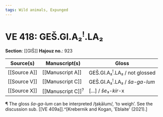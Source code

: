 ```yaml
---
tags: Wild animals, Expunged
---
```


# VE 418: GEŠ.GI.A₂<sup>!</sup>.LA₂

**Section**: [[GIŠ]]
**Hajouz no.**: 923

|                   Source(s)                    | Manuscript(s) |                   Gloss                    |
| ------------------------------------------- | ---------- | ------------------------------------------ |
| [[Source A]]                                    | [[Manuscript A]]          | GEŠ.GI.A₂<sup>!</sup>.LA₂ \/ not glossed |
| [[Source V]]                                    | [[Manuscript C]]          | GEŠ.GI.A₂<sup>!</sup>.LA₂ \/ *ša-ga-lum* |
| [[Source X]]                                    | [[Manuscript C]]<sup>?</sup>          | [...] \/ *še*₃-*kir*-x |

¶ The gloss *ša-ga-lum* can be interpreted /ṯaḳālum/, ‘to weigh’. See the discussion sub. [[VE 409a]].^[Krebernik and Kogan, 'Eblaite' (2021).]